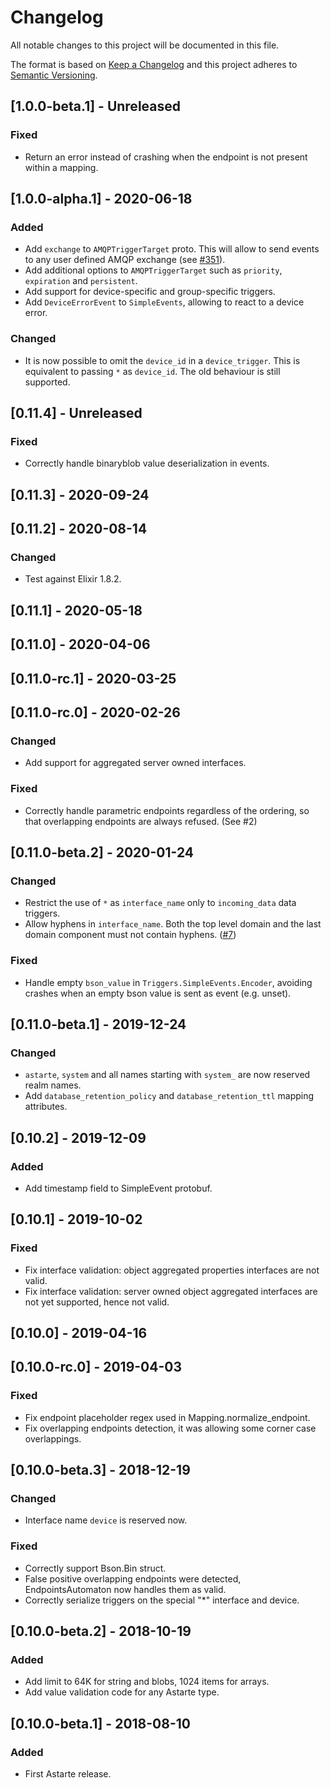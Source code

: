 # Changelog
All notable changes to this project will be documented in this file.

The format is based on [Keep a Changelog](http://keepachangelog.com/en/1.0.0/)
and this project adheres to [Semantic Versioning](http://semver.org/spec/v2.0.0.html).

## [1.0.0-beta.1] - Unreleased
### Fixed
- Return an error instead of crashing when the endpoint is not present within a mapping.

## [1.0.0-alpha.1] - 2020-06-18
### Added
- Add `exchange` to `AMQPTriggerTarget` proto. This will allow to send events to any user defined
  AMQP exchange (see [#351](https://github.com/astarte-platform/astarte/issues/351)).
- Add additional options to `AMQPTriggerTarget` such as `priority`, `expiration` and `persistent`.
- Add support for device-specific and group-specific triggers.
- Add `DeviceErrorEvent` to `SimpleEvents`, allowing to react to a device error.

### Changed
- It is now possible to omit the `device_id` in a `device_trigger`. This is equivalent to passing
  `*` as `device_id`. The old behaviour is still supported.

## [0.11.4] - Unreleased
### Fixed
- Correctly handle binaryblob value deserialization in events.

## [0.11.3] - 2020-09-24

## [0.11.2] - 2020-08-14
### Changed
- Test against Elixir 1.8.2.

## [0.11.1] - 2020-05-18

## [0.11.0] - 2020-04-06

## [0.11.0-rc.1] - 2020-03-25

## [0.11.0-rc.0] - 2020-02-26
### Changed
- Add support for aggregated server owned interfaces.

### Fixed
- Correctly handle parametric endpoints regardless of the ordering, so that overlapping endpoints are always refused. (See #2)

## [0.11.0-beta.2] - 2020-01-24
### Changed
- Restrict the use of `*` as `interface_name` only to `incoming_data` data triggers.
- Allow hyphens in `interface_name`. Both the top level domain and the last domain component
  must not contain hyphens. ([#7](https://github.com/astarte-platform/astarte_core/issues/7))

### Fixed
- Handle empty `bson_value` in `Triggers.SimpleEvents.Encoder`, avoiding crashes when an empty bson
  value is sent as event (e.g. unset).

## [0.11.0-beta.1] - 2019-12-24
### Changed
- `astarte`, `system` and all names starting with `system_` are now reserved realm names.
- Add `database_retention_policy` and `database_retention_ttl` mapping attributes.

## [0.10.2] - 2019-12-09
### Added
- Add timestamp field to SimpleEvent protobuf.

## [0.10.1] - 2019-10-02
### Fixed
- Fix interface validation: object aggregated properties interfaces are not valid.
- Fix interface validation: server owned object aggregated interfaces are not yet supported, hence not valid.

## [0.10.0] - 2019-04-16

## [0.10.0-rc.0] - 2019-04-03
### Fixed
- Fix endpoint placeholder regex used in Mapping.normalize_endpoint.
- Fix overlapping endpoints detection, it was allowing some corner case overlappings.

## [0.10.0-beta.3] - 2018-12-19
### Changed
- Interface name `device` is reserved now.

### Fixed
- Correctly support Bson.Bin struct.
- False positive overlapping endpoints were detected, EndpointsAutomaton now handles them as valid.
- Correctly serialize triggers on the special "*" interface and device.

## [0.10.0-beta.2] - 2018-10-19
### Added
- Add limit to 64K for string and blobs, 1024 items for arrays.
- Add value validation code for any Astarte type.

## [0.10.0-beta.1] - 2018-08-10
### Added
- First Astarte release.
